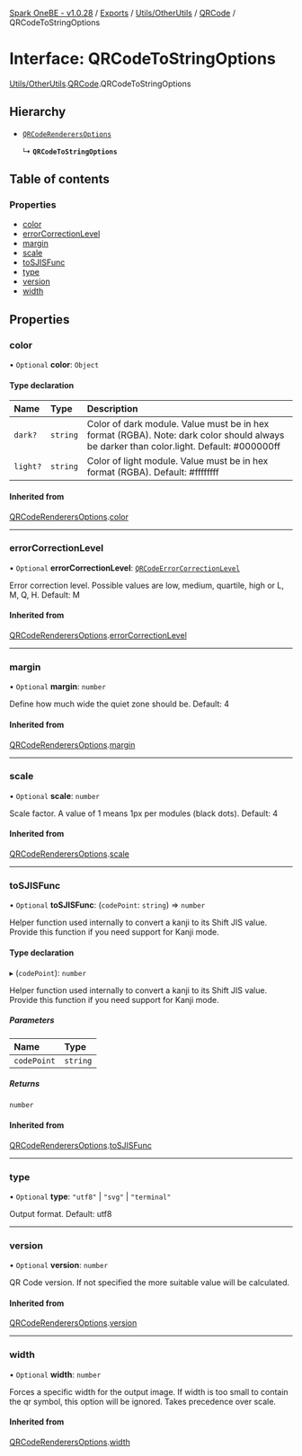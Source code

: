 [Spark OneBE - v1.0.28](../README.md) / [Exports](../modules.md) / [Utils/OtherUtils](../modules/Utils_OtherUtils.md) / [QRCode](../modules/Utils_OtherUtils.QRCode.md) / QRCodeToStringOptions

# Interface: QRCodeToStringOptions

[Utils/OtherUtils](../modules/Utils_OtherUtils.md).[QRCode](../modules/Utils_OtherUtils.QRCode.md).QRCodeToStringOptions

## Hierarchy

- [`QRCodeRenderersOptions`](Utils_OtherUtils.QRCode.QRCodeRenderersOptions.md)

  ↳ **`QRCodeToStringOptions`**

## Table of contents

### Properties

- [color](Utils_OtherUtils.QRCode.QRCodeToStringOptions.md#color)
- [errorCorrectionLevel](Utils_OtherUtils.QRCode.QRCodeToStringOptions.md#errorcorrectionlevel)
- [margin](Utils_OtherUtils.QRCode.QRCodeToStringOptions.md#margin)
- [scale](Utils_OtherUtils.QRCode.QRCodeToStringOptions.md#scale)
- [toSJISFunc](Utils_OtherUtils.QRCode.QRCodeToStringOptions.md#tosjisfunc)
- [type](Utils_OtherUtils.QRCode.QRCodeToStringOptions.md#type)
- [version](Utils_OtherUtils.QRCode.QRCodeToStringOptions.md#version)
- [width](Utils_OtherUtils.QRCode.QRCodeToStringOptions.md#width)

## Properties

### color

• `Optional` **color**: `Object`

#### Type declaration

| Name | Type | Description |
| :------ | :------ | :------ |
| `dark?` | `string` | Color of dark module. Value must be in hex format (RGBA). Note: dark color should always be darker than color.light. Default: #000000ff |
| `light?` | `string` | Color of light module. Value must be in hex format (RGBA). Default: #ffffffff |

#### Inherited from

[QRCodeRenderersOptions](Utils_OtherUtils.QRCode.QRCodeRenderersOptions.md).[color](Utils_OtherUtils.QRCode.QRCodeRenderersOptions.md#color)

___

### errorCorrectionLevel

• `Optional` **errorCorrectionLevel**: [`QRCodeErrorCorrectionLevel`](../modules/Utils_OtherUtils.QRCode.md#qrcodeerrorcorrectionlevel)

Error correction level.
Possible values are low, medium, quartile, high or L, M, Q, H.
Default: M

#### Inherited from

[QRCodeRenderersOptions](Utils_OtherUtils.QRCode.QRCodeRenderersOptions.md).[errorCorrectionLevel](Utils_OtherUtils.QRCode.QRCodeRenderersOptions.md#errorcorrectionlevel)

___

### margin

• `Optional` **margin**: `number`

Define how much wide the quiet zone should be.
Default: 4

#### Inherited from

[QRCodeRenderersOptions](Utils_OtherUtils.QRCode.QRCodeRenderersOptions.md).[margin](Utils_OtherUtils.QRCode.QRCodeRenderersOptions.md#margin)

___

### scale

• `Optional` **scale**: `number`

Scale factor. A value of 1 means 1px per modules (black dots).
Default: 4

#### Inherited from

[QRCodeRenderersOptions](Utils_OtherUtils.QRCode.QRCodeRenderersOptions.md).[scale](Utils_OtherUtils.QRCode.QRCodeRenderersOptions.md#scale)

___

### toSJISFunc

• `Optional` **toSJISFunc**: (`codePoint`: `string`) => `number`

Helper function used internally to convert a kanji to its Shift JIS value.
Provide this function if you need support for Kanji mode.

#### Type declaration

▸ (`codePoint`): `number`

Helper function used internally to convert a kanji to its Shift JIS value.
Provide this function if you need support for Kanji mode.

##### Parameters

| Name | Type |
| :------ | :------ |
| `codePoint` | `string` |

##### Returns

`number`

#### Inherited from

[QRCodeRenderersOptions](Utils_OtherUtils.QRCode.QRCodeRenderersOptions.md).[toSJISFunc](Utils_OtherUtils.QRCode.QRCodeRenderersOptions.md#tosjisfunc)

___

### type

• `Optional` **type**: ``"utf8"`` \| ``"svg"`` \| ``"terminal"``

Output format.
Default: utf8

___

### version

• `Optional` **version**: `number`

QR Code version. If not specified the more suitable value will be calculated.

#### Inherited from

[QRCodeRenderersOptions](Utils_OtherUtils.QRCode.QRCodeRenderersOptions.md).[version](Utils_OtherUtils.QRCode.QRCodeRenderersOptions.md#version)

___

### width

• `Optional` **width**: `number`

Forces a specific width for the output image.
If width is too small to contain the qr symbol, this option will be ignored.
Takes precedence over scale.

#### Inherited from

[QRCodeRenderersOptions](Utils_OtherUtils.QRCode.QRCodeRenderersOptions.md).[width](Utils_OtherUtils.QRCode.QRCodeRenderersOptions.md#width)
